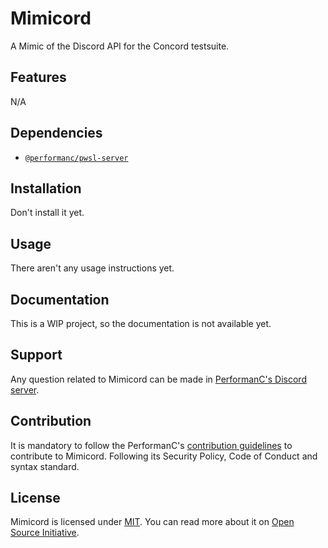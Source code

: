 # Mimicord

A Mimic of the Discord API for the Concord testsuite.

## Features

N/A

## Dependencies

- [`@performanc/pwsl-server`](https://github.com/PerformanC/internals/tree/PWSL-server)

## Installation

Don't install it yet.

## Usage

There aren't any usage instructions yet.

## Documentation

This is a WIP project, so the documentation is not available yet.

## Support

Any question related to Mimicord can be made in [PerformanC's Discord server](https://discord.gg/uPveNfTuCJ).

## Contribution

It is mandatory to follow the PerformanC's [contribution guidelines](https://github.com/PerformanC/contributing) to contribute to Mimicord. Following its Security Policy, Code of Conduct and syntax standard.

## License

Mimicord is licensed under [MIT](LICENSE). You can read more about it on [Open Source Initiative](https://opensource.org/licenses/MIT).
